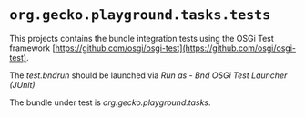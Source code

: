 # `org.gecko.playground.tasks.tests`

This projects contains the bundle integration tests using the OSGi Test framework [https://github.com/osgi/osgi-test](https://github.com/osgi/osgi-test).

The *test.bndrun* should be launched via *Run as - Bnd OSGi Test Launcher (JUnit)*

The bundle under test is *org.gecko.playground.tasks*.
